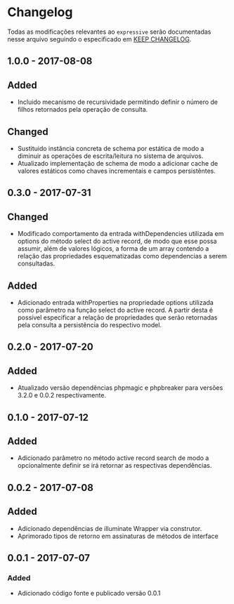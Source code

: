# Changelog

Todas as modificações relevantes ao  `expressive` serão documentadas nesse arquivo seguindo o especificado em [KEEP CHANGELOG](http://keepachangelog.com/).

## 1.0.0  - 2017-08-08

## Added
- Incluido mecanismo de recursividade permitindo definir o número de filhos retornados pela operação de consulta.

## Changed
- Sustituido instância concreta de schema por estática de modo a diminuir as operações de escrita/leitura no sistema de arquivos.
- Atualizado implementação de schema de modo a adicionar cache de valores estáticos como chaves incrementais e campos persistêntes.

## 0.3.0 - 2017-07-31

## Changed
- Modificado comportamento da entrada withDependencies utilizada em options do método select do active record, de modo que esse possa assumir, além 
  de valores lógicos, a forma de um array contendo a relação das propriedades esquematizadas como dependencias a serem consultadas.

## Added
- Adicionado entrada withProperties na propriedade options utilizada como parâmetro na função select do active record. A partir desta
  é possível especificar a relação de propriedades que serão retornadas pela consulta a persistência do respectivo model.

## 0.2.0 - 2017-07-20

## Added
- Atualizado versão dependências phpmagic e phpbreaker para versões 3.2.0 e 0.0.2 respectivamente.

## 0.1.0 - 2017-07-12

## Added
- Adicionado parâmetro no método active record search de modo a opcionalmente definir se irá retornar as respectivas dependências.

## 0.0.2 - 2017-07-08

## Added
- Adicionado dependências de illuminate Wrapper via construtor.
- Aprimorado tipos de retorno em assinaturas de métodos de interface

## 0.0.1 - 2017-07-07

### Added
- Adicionado código fonte e publicado versão 0.0.1
